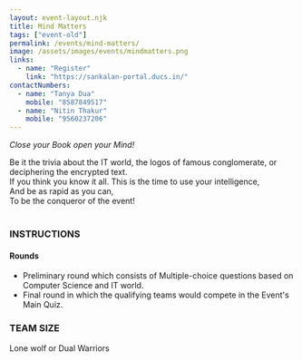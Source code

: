 ```yaml
---
layout: event-layout.njk
title: Mind Matters
tags: ["event-old"]
permalink: /events/mind-matters/
image: /assets/images/events/mindmatters.png
links:
  - name: "Register"
    link: "https://sankalan-portal.ducs.in/"
contactNumbers:
  - name: "Tanya Dua"
    mobile: "8587849517"
  - name: "Nitin Thakur"
    mobile: "9560237206"
---
```


_Close your Book open your Mind!_</br>

Be it the trivia about the IT world, the logos of famous conglomerate, or deciphering the
encrypted text.</br>
If you think you know it all. This is the time to use your intelligence,</br>
And be as rapid as you can,</br>
To be the conqueror of the event!
</br>
</br>

### INSTRUCTIONS

#### Rounds

- Preliminary round which consists of Multiple-choice questions based on Computer
  Science and IT world.
- Final round in which the qualifying teams would compete in the Event's Main Quiz.

### TEAM SIZE

Lone wolf or Dual Warriors

